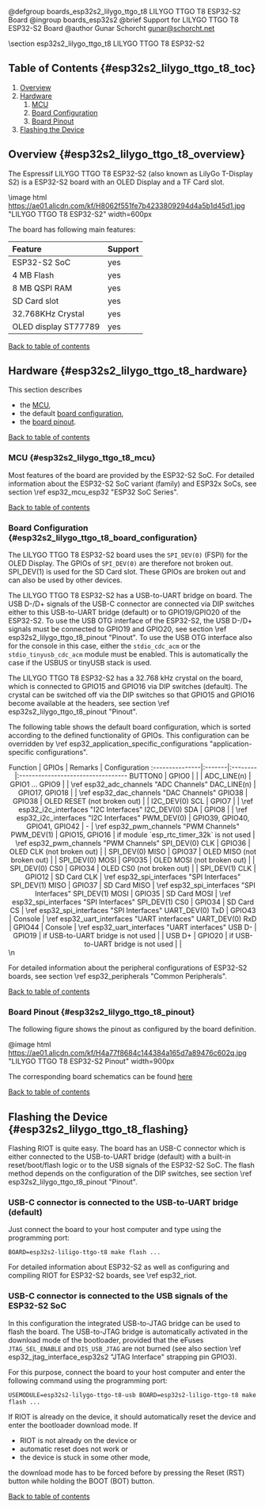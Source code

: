 <!--
Copyright (C) 2022 Gunar Schorcht

This file is subject to the terms and conditions of the GNU Lesser
General Public License v2.1. See the file LICENSE in the top level
directory for more details.
-->

@defgroup   boards_esp32s2_lilygo_ttgo_t8 LILYGO TTGO T8 ESP32-S2 Board
@ingroup    boards_esp32s2
@brief      Support for LILYGO TTGO T8 ESP32-S2 Board
@author     Gunar Schorcht <gunar@schorcht.net>

\section esp32s2_lilygo_ttgo_t8 LILYGO TTGO T8 ESP32-S2

## Table of Contents {#esp32s2_lilygo_ttgo_t8_toc}

1. [Overview](#esp32s2_lilygo_ttgo_t8_overview)
2. [Hardware](#esp32s2_lilygo_ttgo_t8_hardware)
    1. [MCU](#esp32s2_lilygo_ttgo_t8_mcu)
    2. [Board Configuration](#esp32s2_lilygo_ttgo_t8_board_configuration)
    3. [Board Pinout](#esp32s2_lilygo_ttgo_t8_pinout)
3. [Flashing the Device](#esp32s2_lilygo_ttgo_t8_flashing)

## Overview {#esp32s2_lilygo_ttgo_t8_overview}

The Espressif LILYGO TTGO T8 ESP32-S2 (also known as LilyGo T-Display S2) is
a ESP32-S2 board with an OLED Display and a TF Card slot.

\image html https://ae01.alicdn.com/kf/H8062f551fe7b4233809294d4a5b1d45d1.jpg "LILYGO TTGO T8 ESP32-S2" width=600px

The board has following main features:

Feature              | Support
:--------------------|:-------
ESP32-S2 SoC         | yes
4 MB Flash           | yes
8 MB QSPI RAM        | yes
SD Card slot         | yes
32.768KHz Crystal    | yes
OLED display ST77789 | yes

[Back to table of contents](#esp32s2_lilygo_ttgo_t8_toc)

## Hardware {#esp32s2_lilygo_ttgo_t8_hardware}

This section describes

- the [MCU](#esp32s2_lilygo_ttgo_t8_mcu),
- the default [board configuration](#esp32s2_lilygo_ttgo_t8_board_configuration),
- the [board pinout](#esp32s2_lilygo_ttgo_t8_pinout).

[Back to table of contents](#esp32s2_lilygo_ttgo_t8_toc)

### MCU {#esp32s2_lilygo_ttgo_t8_mcu}

Most features of the board are provided by the ESP32-S2 SoC. For detailed
information about the ESP32-S2 SoC variant (family) and ESP32x SoCs,
see section \ref esp32_mcu_esp32 "ESP32 SoC Series".

[Back to table of contents](#esp32s2_lilygo_ttgo_t8_toc)

### Board Configuration {#esp32s2_lilygo_ttgo_t8_board_configuration}

The LILYGO TTGO T8 ESP32-S2 board uses the `SPI_DEV(0)` (FSPI) for the
OLED Display. The GPIOs of `SPI_DEV(0)` are therefore not broken out.
SPI_DEV(1) is used for the SD Card slot. These GPIOs are broken out and
can also be used by other devices.

The LILYGO TTGO T8 ESP32-S2 has a USB-to-UART bridge on board. The USB D-/D+
signals of the USB-C connector are connected via DIP switches either to this
USB-to-UART bridge (default) or to GPIO19/GPIO20 of the ESP32-S2. To use the
USB OTG interface of the ESP32-S2, the USB D-/D+ signals must be connected to
GPIO19 and GPIO20, see section \ref esp32s2_lilygo_ttgo_t8_pinout "Pinout".
To use the USB OTG interface also for the console in this case, either the
`stdio_cdc_acm` or the `stdio_tinyusb_cdc_acm` module must be enabled.
This is automatically the case if the USBUS or tinyUSB stack is used.

The LILYGO TTGO T8 ESP32-S2 has a 32.768 kHz crystal on the board, which is
connected to GPIO15 and GPIO16 via DIP switches (default). The crystal can
be switched off via the DIP switches so that GPIO15 and GPIO16 become available
at the headers, see section \ref esp32s2_lilygo_ttgo_t8_pinout "Pinout".

The following table shows the default board configuration, which is sorted
according to the defined functionality of GPIOs. This configuration can be
overridden by \ref esp32_application_specific_configurations
"application-specific configurations".

<center>
Function        | GPIOs  | Remarks | Configuration
:---------------|:-------|:--------|:----------------------------------
BUTTON0         | GPIO0  | | |
ADC_LINE(n)     | GPIO1 ... GPIO9 | | \ref esp32_adc_channels "ADC Channels"
DAC_LINE(n)     | GPIO17, GPIO18 | | \ref esp32_dac_channels "DAC Channels"
GPIO38          | GPIO38 | OLED RESET (not broken out) | |
I2C_DEV(0) SCL  | GPIO7 | | \ref esp32_i2c_interfaces "I2C Interfaces"
I2C_DEV(0) SDA  | GPIO8 | | \ref esp32_i2c_interfaces "I2C Interfaces"
PWM_DEV(0)      | GPIO39, GPIO40, GPIO41, GPIO42 | - | \ref esp32_pwm_channels "PWM Channels"
PWM_DEV(1)      | GPIO15, GPIO16 | if module `esp_rtc_timer_32k` is not used | \ref esp32_pwm_channels "PWM Channels"
SPI_DEV(0) CLK  | GPIO36 | OLED CLK (not broken out) | |
SPI_DEV(0) MISO | GPIO37 | OLED MISO (not broken out) | |
SPI_DEV(0) MOSI | GPIO35 | OLED MOSI (not broken out) | |
SPI_DEV(0) CS0  | GPIO34 | OLED CS0 (not broken out) | |
SPI_DEV(1) CLK  | GPIO12 | SD Card CLK | \ref esp32_spi_interfaces "SPI Interfaces"
SPI_DEV(1) MISO | GPIO37 | SD Card MISO | \ref esp32_spi_interfaces "SPI Interfaces"
SPI_DEV(1) MOSI | GPIO35 | SD Card MOSI | \ref esp32_spi_interfaces "SPI Interfaces"
SPI_DEV(1) CS0  | GPIO34 | SD Card CS | \ref esp32_spi_interfaces "SPI Interfaces"
UART_DEV(0) TxD | GPIO43 | Console | \ref esp32_uart_interfaces "UART interfaces"
UART_DEV(0) RxD | GPIO44 | Console | \ref esp32_uart_interfaces "UART interfaces"
USB D-          | GPIO19 | if USB-to-UART bridge is not used | |
USB D+          | GPIO20 | if USB-to-UART bridge is not used | |
</center>
\n

For detailed information about the peripheral configurations of ESP32-S2
boards, see section \ref esp32_peripherals "Common Peripherals".

[Back to table of contents](#esp32s2_lilygo_ttgo_t8_toc)

### Board Pinout {#esp32s2_lilygo_ttgo_t8_pinout}

The following figure shows the pinout as configured by the board
definition.

@image html https://ae01.alicdn.com/kf/H4a77f8684c144384a165d7a89476c602q.jpg "LILYGO TTGO T8 ESP32-S2 Pinout" width=900px

The corresponding board schematics can be found [here](https://github.com/Xinyuan-LilyGO/LilyGo-T-Display-S2/raw/master/schematic/ESP32_S2-Display.pdf)

[Back to table of contents](#esp32s2_lilygo_ttgo_t8_toc)

## Flashing the Device {#esp32s2_lilygo_ttgo_t8_flashing}

Flashing RIOT is quite easy. The board has an USB-C connector which is either
connected to the USB-to-UART bridge (default) with a built-in reset/boot/flash
logic or to the USB signals of the ESP32-S2 SoC. The flash method depends on
the configuration of the DIP switches,
see section \ref esp32s2_lilygo_ttgo_t8_pinout "Pinout".

### USB-C connector is connected to the USB-to-UART bridge (default)

Just connect the board to your host computer and type using the programming
port:
~~~~~~~~~~~~~~~~~~~~~~~~~~~~~~~~~~~~~~~~~~~~~~~~~~~~~~~~~~~~~~~~~~~~~~~~~~
BOARD=esp32s2-liligo-ttgo-t8 make flash ...
~~~~~~~~~~~~~~~~~~~~~~~~~~~~~~~~~~~~~~~~~~~~~~~~~~~~~~~~~~~~~~~~~~~~~~~~~~

For detailed information about ESP32-S2 as well as configuring and compiling
RIOT for ESP32-S2 boards, see \ref esp32_riot.

### USB-C connector is connected to the USB signals of the ESP32-S2 SoC

In this configuration the integrated USB-to-JTAG bridge can be used to flash
the board. The USB-to-JTAG bridge is automatically activated in the download
mode of the bootloader, provided that the eFuses `JTAG_SEL_ENABLE` and
`DIS_USB_JTAG` are not burned (see also section
\ref esp32_jtag_interface_esp32s2 "JTAG Interface" strapping pin GPIO3).

For this purpose, connect the board to your host computer and enter the
following command using the programming port:

~~~~~~~~~~~~~~~~~~~~~~~~~~~~~~~~~~~~~~~~~~~~~~~~~~~~~~~~~~~~~~~~~~~~~~~~~~
USEMODULE=esp32s2-lilygo-ttgo-t8-usb BOARD=esp32s2-liligo-ttgo-t8 make flash ...
~~~~~~~~~~~~~~~~~~~~~~~~~~~~~~~~~~~~~~~~~~~~~~~~~~~~~~~~~~~~~~~~~~~~~~~~~~

If RIOT is already on the device, it should automatically reset the device
and enter the bootloader download mode. If

- RIOT is not already on the device or
- automatic reset does not work or
- the device is stuck in some other mode,

the download mode has to be forced before by pressing the Reset (RST) button
while holding the BOOT (BOT) button.

[Back to table of contents](#esp32s2_lilygo_ttgo_t8_toc)
